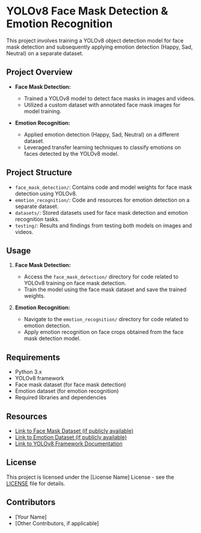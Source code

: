 # YOLOv8 Face Mask Detection & Emotion Recognition

This project involves training a YOLOv8 object detection model for face mask detection and subsequently applying emotion detection (Happy, Sad, Neutral) on a separate dataset.

## Project Overview

- **Face Mask Detection:**
  - Trained a YOLOv8 model to detect face masks in images and videos.
  - Utilized a custom dataset with annotated face mask images for model training.

- **Emotion Recognition:**
  - Applied emotion detection (Happy, Sad, Neutral) on a different dataset.
  - Leveraged transfer learning techniques to classify emotions on faces detected by the YOLOv8 model.

## Project Structure

- `face_mask_detection/`: Contains code and model weights for face mask detection using YOLOv8.
- `emotion_recognition/`: Code and resources for emotion detection on a separate dataset.
- `datasets/`: Stored datasets used for face mask detection and emotion recognition tasks.
- `testing/`: Results and findings from testing both models on images and videos.

## Usage

1. **Face Mask Detection:**
   - Access the `face_mask_detection/` directory for code related to YOLOv8 training on face mask detection.
   - Train the model using the face mask dataset and save the trained weights.

2. **Emotion Recognition:**
   - Navigate to the `emotion_recognition/` directory for code related to emotion detection.
   - Apply emotion recognition on face crops obtained from the face mask detection model.

## Requirements

- Python 3.x
- YOLOv8 framework
- Face mask dataset (for face mask detection)
- Emotion dataset (for emotion recognition)
- Required libraries and dependencies

## Resources

- [Link to Face Mask Dataset (if publicly available)](face_mask_dataset_link)
- [Link to Emotion Dataset (if publicly available)](emotion_dataset_link)
- [Link to YOLOv8 Framework Documentation](yolov8_documentation_link)

## License

This project is licensed under the [License Name] License - see the [LICENSE](LICENSE) file for details.

## Contributors

- [Your Name]
- [Other Contributors, if applicable]
